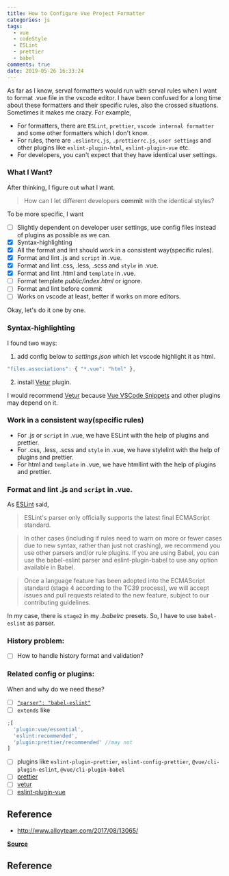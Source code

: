 ```yaml
---
title: How to Configure Vue Project Formatter
categories: js
tags:
  - vue
  - codeStyle
  - ESLint
  - prettier
  - babel
comments: true
date: 2019-05-26 16:33:24
---
```


As far as I know, serval formatters would run with serval rules when I want to format .vue file in the vscode editor. I have been confused for a long time about these formatters and their specific rules, also the crossed situations. Sometimes it makes me crazy. For example,

- For formatters, there are `ESLint`, `prettier`, `vscode internal formatter` and some other formatters which I don't know.
- For rules, there are `.eslintrc.js`, `.prettierrc.js`, `user settings` and other plugins like `eslint-plugin-html`, `eslint-plugin-vue` etc.
- For developers, you can't expect that they have identical user settings.

### What I Want?

After thinking, I figure out what I want.

> How can I let different developers **commit** with the identical styles?

To be more specific, I want

- [ ] Slightly dependent on developer user settings, use config files instead of plugins as possible as we can.
- [x] Syntax-highlighting
- [x] All the format and lint should work in a consistent way(specific rules).
- [x] Format and lint .js and `script` in .vue.
- [x] Format and lint .css, .less, .scss and `style` in .vue.
- [x] Format and lint .html and `template` in .vue.
- [ ] Format template _public/index.html_ or ignore.
- [ ] Format and lint before commit
- [ ] Works on vscode at least, better if works on more editors.

Okay, let's do it one by one.

### Syntax-highlighting

I found two ways:

1. add config below to _settings.json_ which let vscode highlight it as html.

```js
"files.associations": { "*.vue": "html" },
```

2. install [Vetur][vetur] plugin.

I would recommend [Vetur][vetur] because [Vue VSCode Snippets](https://marketplace.visualstudio.com/items?itemName=sdras.vue-vscode-snippets) and other plugins may depend on it.

### Work in a consistent way(specific rules)

- For .js or `script` in .vue, we have ESLint with the help of plugins and prettier.
- For .css, .less, .scss and `style` in .vue, we have stylelint with the help of plugins and prettier.
- For html and `template` in .vue, we have htmllint with the help of plugins and prettier.

### Format and lint .js and `script` in .vue.

As [ESLint](https://github.com/eslint/eslint#what-about-experimental-features) said,

> ESLint's parser only officially supports the latest final ECMAScript standard.

> In other cases (including if rules need to warn on more or fewer cases due to new syntax, rather than just not crashing), we recommend you use other parsers and/or rule plugins. If you are using Babel, you can use the babel-eslint parser and eslint-plugin-babel to use any option available in Babel.

> Once a language feature has been adopted into the ECMAScript standard (stage 4 according to the TC39 process), we will accept issues and pull requests related to the new feature, subject to our contributing guidelines.

In my case, there is `stage2` in my _.babelrc_ presets. So, I have to use `babel-eslint` as parser.

### History problem:

- [ ] How to handle history format and validation?

### Related config or plugins:

When and why do we need these?

- [ ] [`"parser": "babel-eslint"`](https://github.com/babel/babel-eslint)
- [ ] `extends` like

```js
;[
  'plugin:vue/essential',
  'eslint:recommended',
  'plugin:prettier/recommended' //may not
]
```

- [ ] plugins like `eslint-plugin-prettier`, `eslint-config-prettier`, `@vue/cli-plugin-eslint`, `@vue/cli-plugin-babel`
- [ ] [prettier](https://github.com/prettier/prettier)
- [ ] [vetur](https://github.com/vuejs/vetur)
- [ ] [eslint-plugin-vue](https://eslint.vuejs.org/rules/)

## Reference

- http://www.alloyteam.com/2017/08/13065/

[**Source**](https://github.com/xianshenglu/blog/issues/93)

## Reference

[vetur]: (https://marketplace.visualstudio.com/items?itemName=octref.vetur)

